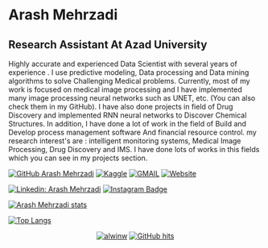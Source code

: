# Arash Mehrzadi 
## Research Assistant At Azad University
Highly accurate and experienced Data Scientist with several years of experience . I use predictive modeling, Data processing and Data mining algorithms to solve Challenging Medical problems. Currently, most of my work is focused on medical image processing and I have implemented many image processing neural networks such as UNET, etc. (You can also check them in my GitHub). I have also done projects in field of Drug Discovery and implemented RNN neural networks to Discover Chemical Structures. In addition, I have done a lot of work in the field of Build and Develop process management software And financial resource control.
my research interest's are : intelligent monitoring systems, Medical Image Processing, Drug Discovery and IMS.
I have done lots of works in this fields which you can see in my projects section. 


[![GitHub Arash Mehrzadi](https://img.shields.io/github/followers/arash-mehrzadi?label=follow&style=social)](https://github.com/arash-mehrzadi)
[![Kaggle](https://img.shields.io/static/v1.svg?label=Kaggle&message=1&color=red&logo=kaggle&style=social)](https://www.kaggle.com/in/arashmehrzadi/)
[![GMAIL](https://img.shields.io/static/v1.svg?label=send&message=mehrzadiarash@gmail.com&color=red&logo=gmail&style=social)](mailto:mehrzadiarash@gmail.com?subject=Hello)
[![Website](https://img.shields.io/static/v1.svg?label=Website&message=arashmehrzadi.com&color=red&logo=internet-archive&style=social)](https://www.arashmehrzadi.com/)



[![Linkedin: Arash Mehrzadi](https://img.shields.io/badge/-Linkedin-blue?style=flat-square&logo=Linkedin&logoColor=white&link=https://www.linkedin.com/in/arashmehrzadi/)](https://www.linkedin.com/in/arashmehrzadi/)
[![Instagram Badge](https://img.shields.io/badge/-Instagram-purple?style=flat-square&logo=instagram&logoColor=white&link=https://www.instagram.com/arash_mehrzadi/)](https://www.instagram.com/arash_mehrzadi/)


[![Arash Mehrzadi stats](https://github-readme-stats.vercel.app/api?username=arash-mehrzadi)](https://github.com/arash-mehrzadi/github-readme-stats)

[![Top Langs](https://github-readme-stats.vercel.app/api/top-langs/?username=arash-mehrzadi&layout=compact)](https://github.com/arash-mehrzadi/github-readme-stats)

<p align="center">
    <a href="https://github.com/arash-mehrzadi" target="_blank"><img alt="alwinw" src="https://badges.pufler.dev/visits/arash-mehrzadi/arash-mehrzadi?logo=GitHub&label=visits&color=success&logoColor=white&style=flat-square"/></a>
    <!--<a href="https://github.com/arash-mehrzadi" target="_blank"><img alt="profile hits" src="https://img.shields.io/jsdelivr/gh/hw/alwinw/alwinw?label=hits&style=flat-square"></a>-->
    <a href="https://github.com/arash-mehrzadi/alwinw" target="_blank"><img alt="GitHub hits" src="https://img.shields.io/github/last-commit/arash-mehrzadi/arash-mehrzadi?label=profile%20updated&style=flat-square"></a>
</p>
<!--
**arash-mehrzadi/arash-mehrzadi** is a ✨ _special_ ✨ repository because its `README.md` (this file) appears on your GitHub profile.

Here are some ideas to get you started:

- 🔭 I’m currently working on ...
- 🌱 I’m currently learning ...
- 👯 I’m looking to collaborate on ...
- 🤔 I’m looking for help with ...
- 💬 Ask me about ...
- 📫 How to reach me: ...
- 😄 Pronouns: ...
- ⚡ Fun fact: ...
-->
